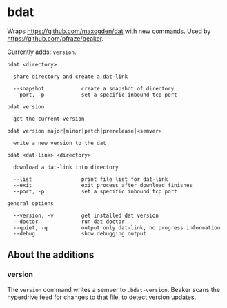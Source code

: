 # bdat

Wraps https://github.com/maxogden/dat with new commands.
Used by https://github.com/pfraze/beaker.

Currently adds: `version`.

```
bdat <directory>

  share directory and create a dat-link

  --snapshot            create a snapshot of directory
  --port, -p            set a specific inbound tcp port

bdat version 

  get the current version

bdat version major|minor|patch|prerelease|<semver>

  write a new version to the dat

bdat <dat-link> <directory>

  download a dat-link into directory

  --list                print file list for dat-link
  --exit                exit process after download finishes
  --port, -p            set a specific inbound tcp port

general options

  --version, -v         get installed dat version
  --doctor              run dat doctor
  --quiet, -q           output only dat-link, no progress information
  --debug               show debugging output
```

## About the additions

### version

The `version` command writes a semver to `.bdat-version`.
Beaker scans the hyperdrive feed for changes to that file, to detect version updates.